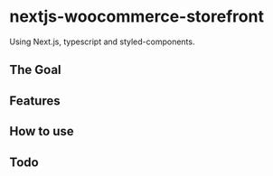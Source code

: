 # nextjs-woocommerce-storefront
Using Next.js, typescript and styled-components. 

## The Goal


## Features


## How to use

##  Todo



